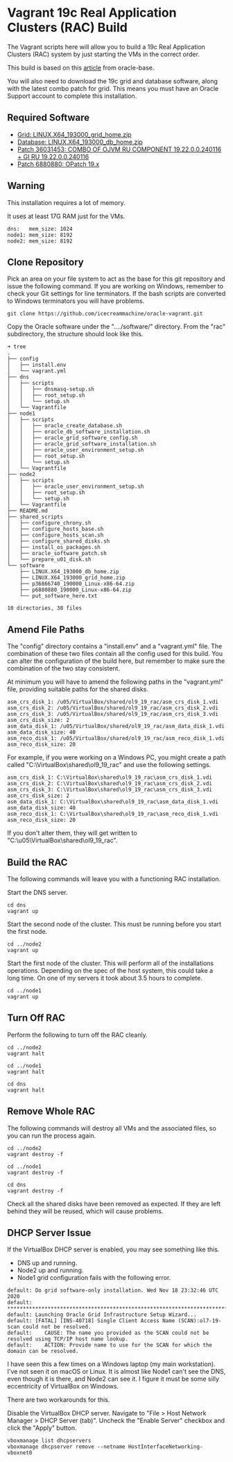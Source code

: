 # Vagrant 19c Real Application Clusters (RAC) Build

The Vagrant scripts here will allow you to build a 19c Real Application Clusters (RAC) system by just starting the VMs in the correct order.

This build is based on this [article](https://oracle-base.com/articles/19c/oracle-db-19c-rac-installation-on-oracle-linux-9-using-virtualbox) from oracle-base.

You will also need to download the 19c grid and database software, along with the latest combo patch for grid. This means you must have an Oracle Support account to complete this installation.

## Required Software

* [Grid: LINUX.X64_193000_grid_home.zip](https://www.oracle.com/database/technologies/oracle19c-linux-downloads.html)
* [Database: LINUX.X64_193000_db_home.zip](https://www.oracle.com/database/technologies/oracle19c-linux-downloads.html)
* [Patch 36031453: COMBO OF OJVM RU COMPONENT 19.22.0.0.240116 + GI RU 19.22.0.0.240116](https://support.oracle.com)
* [Patch 6880880: OPatch 19.x](https://updates.oracle.com/download/6880880.html)

## Warning

This installation requires a lot of memory.

It uses at least 17G RAM just for the VMs.

```
dns:   mem_size: 1024
node1: mem_size: 8192
node2: mem_size: 8192
```

## Clone Repository

Pick an area on your file system to act as the base for this git repository and issue the following command. If you are working on Windows, remember to check your Git settings for line terminators. If the bash scripts are converted to Windows terminators you will have problems.

```
git clone https://github.com/icecreammachine/oracle-vagrant.git
```

Copy the Oracle software under the "..../software/" directory. From the "rac" subdirectory, the structure should look like this.

```
➜ tree
.
├── config
│   ├── install.env
│   └── vagrant.yml
├── dns
│   ├── scripts
│   │   ├── dnsmasq-setup.sh
│   │   ├── root_setup.sh
│   │   └── setup.sh
│   └── Vagrantfile
├── node1
│   ├── scripts
│   │   ├── oracle_create_database.sh
│   │   ├── oracle_db_software_installation.sh
│   │   ├── oracle_grid_software_config.sh
│   │   ├── oracle_grid_software_installation.sh
│   │   ├── oracle_user_environment_setup.sh
│   │   ├── root_setup.sh
│   │   └── setup.sh
│   └── Vagrantfile
├── node2
│   ├── scripts
│   │   ├── oracle_user_environment_setup.sh
│   │   ├── root_setup.sh
│   │   └── setup.sh
│   └── Vagrantfile
├── README.md
├── shared_scripts
│   ├── configure_chrony.sh
│   ├── configure_hosts_base.sh
│   ├── configure_hosts_scan.sh
│   ├── configure_shared_disks.sh
│   ├── install_os_packages.sh
│   ├── oracle_software_patch.sh
│   └── prepare_u01_disk.sh
└── software
    ├── LINUX.X64_193000_db_home.zip
    ├── LINUX.X64_193000_grid_home.zip
    ├── p36866740_190000_Linux-x86-64.zip
    ├── p6880880_190000_Linux-x86-64.zip
    └── put_software_here.txt

10 directories, 38 files
```

## Amend File Paths

The "config" directory contains a "install.env" and a "vagrant.yml" file. The combination of these two files contain all the config used for this build. You can alter the configuration of the build here, but remember to make sure the combination of the two stay consistent.

At minimum you will have to amend the following paths in the "vagrant.yml" file, providing suitable paths for the shared disks.

```
asm_crs_disk_1: /u05/VirtualBox/shared/ol9_19_rac/asm_crs_disk_1.vdi
asm_crs_disk_2: /u05/VirtualBox/shared/ol9_19_rac/asm_crs_disk_2.vdi
asm_crs_disk_3: /u05/VirtualBox/shared/ol9_19_rac/asm_crs_disk_3.vdi
asm_crs_disk_size: 2
asm_data_disk_1: /u05/VirtualBox/shared/ol9_19_rac/asm_data_disk_1.vdi
asm_data_disk_size: 40
asm_reco_disk_1: /u05/VirtualBox/shared/ol9_19_rac/asm_reco_disk_1.vdi
asm_reco_disk_size: 20
```

For example, if you were working on a Windows PC, you might create a path called "C:\VirtualBox\shared\ol9_19_rac" and use the following settings.

```
asm_crs_disk_1: C:\VirtualBox\shared\ol9_19_rac\asm_crs_disk_1.vdi
asm_crs_disk_2: C:\VirtualBox\shared\ol9_19_rac\asm_crs_disk_2.vdi
asm_crs_disk_3: C:\VirtualBox\shared\ol9_19_rac\asm_crs_disk_3.vdi
asm_crs_disk_size: 2
asm_data_disk_1: C:\VirtualBox\shared\ol9_19_rac\asm_data_disk_1.vdi
asm_data_disk_size: 40
asm_reco_disk_1: C:\VirtualBox\shared\ol9_19_rac\asm_reco_disk_1.vdi
asm_reco_disk_size: 20
```

If you don't alter them, they will get written to "C:\u05\VirtualBox\shared\ol9_19_rac".

## Build the RAC

The following commands will leave you with a functioning RAC installation.

Start the DNS server.

```
cd dns
vagrant up
```

Start the second node of the cluster. This must be running before you start the first node.

```
cd ../node2
vagrant up
```

Start the first node of the cluster. This will perform all of the installations operations. Depending on the spec of the host system, this could take a long time. On one of my servers it took about 3.5 hours to complete.

```
cd ../node1
vagrant up
```

## Turn Off RAC

Perform the following to turn off the RAC cleanly.

```
cd ../node2
vagrant halt

cd ../node1
vagrant halt

cd dns
vagrant halt
```

## Remove Whole RAC

The following commands will destroy all VMs and the associated files, so you can run the process again.

```
cd ../node2
vagrant destroy -f

cd ../node1
vagrant destroy -f

cd dns
vagrant destroy -f
```

Check all the shared disks have been removed as expected. If they are left behind they will be reused, which will cause problems.

## DHCP Server Issue

If the VirtualBox DHCP server is enabled, you may see something like this.

* DNS up and running.
* Node2 up and running.
* Node1 grid configuration fails with the following error.

```
default: Do grid software-only installation. Wed Nov 18 23:32:46 UTC 2020
default: ******************************************************************************
default: Launching Oracle Grid Infrastructure Setup Wizard...
default: [FATAL] [INS-40718] Single Client Access Name (SCAN):ol7-19-scan could not be resolved.
default:    CAUSE: The name you provided as the SCAN could not be resolved using TCP/IP host name lookup.
default:    ACTION: Provide name to use for the SCAN for which the domain can be resolved.
```

I have seen this a few times on a Windows laptop (my main workstation). I've not seen it on macOS or Linux. It is almost like Node1 can't see the DNS, even though it is there, and Node2 can see it. I figure it must be some silly eccentricity of VirtualBox on Windows.

There are two workarounds for this.

Disable the VirtualBox DHCP server. Navigate to "File > Host Network Manager > DHCP Server (tab)". Uncheck the "Enable Server" checkbox and click the "Apply" button.

```
vboxmanage list dhcpservers
vboxmanage dhcpserver remove --netname HostInterfaceNetworking-vboxnet0
```
